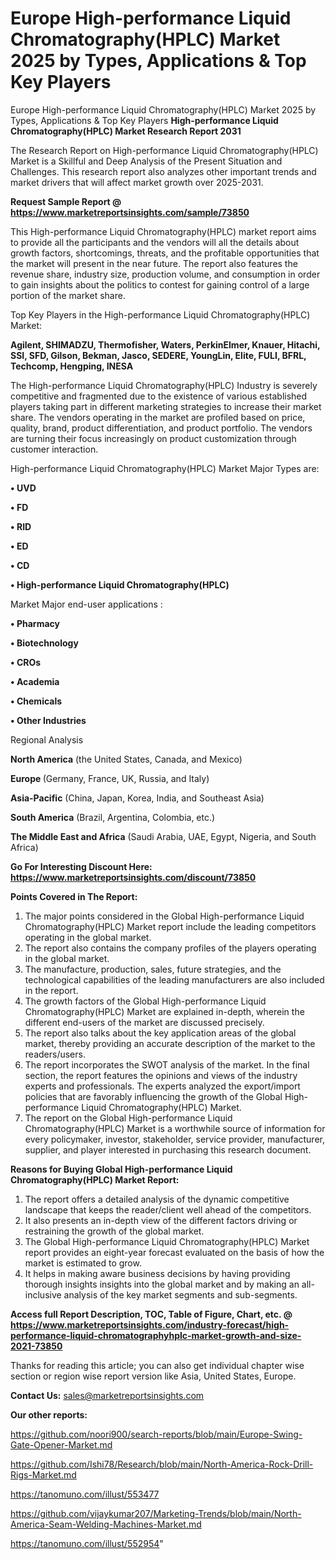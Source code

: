 # Europe High-performance Liquid Chromatography(HPLC) Market 2025 by Types, Applications & Top Key Players
Europe High-performance Liquid Chromatography(HPLC) Market 2025 by Types, Applications & Top Key Players
<strong>High-performance Liquid Chromatography(HPLC) Market Research Report 2031</strong>

The Research Report on High-performance Liquid Chromatography(HPLC) Market is a Skillful and Deep Analysis of the Present Situation and Challenges. This research report also analyzes other important trends and market drivers that will affect market growth over 2025-2031.

<strong>Request Sample Report @ <a href=https://www.marketreportsinsights.com/sample/73850>https://www.marketreportsinsights.com/sample/73850</a></strong>

This High-performance Liquid Chromatography(HPLC) market report aims to provide all the participants and the vendors will all the details about growth factors, shortcomings, threats, and the profitable opportunities that the market will present in the near future. The report also features the revenue share, industry size, production volume, and consumption in order to gain insights about the politics to contest for gaining control of a large portion of the market share.

Top Key Players in the High-performance Liquid Chromatography(HPLC) Market:

<strong>Agilent, SHIMADZU, Thermofisher, Waters, PerkinElmer, Knauer, Hitachi, SSI, SFD, Gilson, Bekman, Jasco, SEDERE, YoungLin, Elite, FULI, BFRL, Techcomp, Hengping, INESA</strong>

The High-performance Liquid Chromatography(HPLC) Industry is severely competitive and fragmented due to the existence of various established players taking part in different marketing strategies to increase their market share. The vendors operating in the market are profiled based on price, quality, brand, product differentiation, and product portfolio. The vendors are turning their focus increasingly on product customization through customer interaction.

High-performance Liquid Chromatography(HPLC) Market Major Types are:

<strong>• UVD

• FD

• RID

• ED

• CD

• High-performance Liquid Chromatography(HPLC)</strong>

Market Major end-user applications :

<strong>• Pharmacy

• Biotechnology

• CROs

• Academia

• Chemicals

• Other Industries</strong>

Regional Analysis

</u><strong><b>North America</b></strong> (the United States, Canada, and Mexico)

<strong><b>Europe </b></strong>(Germany, France, UK, Russia, and Italy)

<strong><b>Asia-Pacific</b></strong> (China, Japan, Korea, India, and Southeast Asia)

<strong><b>South America</b></strong> (Brazil, Argentina, Colombia, etc.)

<strong><b>The Middle East and Africa</b></strong> (Saudi Arabia, UAE, Egypt, Nigeria, and South Africa)

<strong>Go For Interesting Discount Here: <a href=https://www.marketreportsinsights.com/discount/73850>https://www.marketreportsinsights.com/discount/73850</a></strong>

<strong>Points Covered in The Report:</strong>
<ol>
  <li>The major points considered in the Global High-performance Liquid Chromatography(HPLC) Market report include the leading competitors operating in the global market.</li>
  <li>The report also contains the company profiles of the players operating in the global market.</li>
  <li>The manufacture, production, sales, future strategies, and the technological capabilities of the leading manufacturers are also included in the report.</li>
  <li>The growth factors of the Global High-performance Liquid Chromatography(HPLC) Market are explained in-depth, wherein the different end-users of the market are discussed precisely.</li>
  <li>The report also talks about the key application areas of the global market, thereby providing an accurate description of the market to the readers/users.</li>
  <li>The report incorporates the SWOT analysis of the market. In the final section, the report features the opinions and views of the industry experts and professionals. The experts analyzed the export/import policies that are favorably influencing the growth of the Global High-performance Liquid Chromatography(HPLC) Market.</li>
  <li>The report on the Global High-performance Liquid Chromatography(HPLC) Market is a worthwhile source of information for every policymaker, investor, stakeholder, service provider, manufacturer, supplier, and player interested in purchasing this research document.</li>
</ol>
<strong>Reasons for Buying Global High-performance Liquid Chromatography(HPLC) Market Report:</strong>

<ol>
  <li>The report offers a detailed analysis of the dynamic competitive landscape that keeps the reader/client well ahead of the competitors.</li>
  <li>It also presents an in-depth view of the different factors driving or restraining the growth of the global market.</li>
  <li>The Global High-performance Liquid Chromatography(HPLC) Market report provides an eight-year forecast evaluated on the basis of how the market is estimated to grow.</li>
  <li>It helps in making aware business decisions by having providing thorough insights insights into the global market and by making an all-inclusive analysis of the key market segments and sub-segments.</li>
</ol>
<strong>Access full Report Description, TOC, Table of Figure, Chart, etc. @ <a href=https://www.marketreportsinsights.com/industry-forecast/high-performance-liquid-chromatographyhplc-market-growth-and-size-2021-73850>https://www.marketreportsinsights.com/industry-forecast/high-performance-liquid-chromatographyhplc-market-growth-and-size-2021-73850</a></strong>


Thanks for reading this article; you can also get individual chapter wise section or region wise report version like Asia, United States, Europe.

<strong>Contact Us:</strong>
sales@marketreportsinsights.com

<strong>Our other reports:</strong>

<a href=https://github.com/noori900/search-reports/blob/main/Europe-Swing-Gate-Opener-Market.md>https://github.com/noori900/search-reports/blob/main/Europe-Swing-Gate-Opener-Market.md</a>

<a href=https://github.com/Ishi78/Research/blob/main/North-America-Rock-Drill-Rigs-Market.md>https://github.com/Ishi78/Research/blob/main/North-America-Rock-Drill-Rigs-Market.md</a>

<a href=https://tanomuno.com/illust/553477>https://tanomuno.com/illust/553477</a>

<a href=https://github.com/vijaykumar207/Marketing-Trends/blob/main/North-America-Seam-Welding-Machines-Market.md>https://github.com/vijaykumar207/Marketing-Trends/blob/main/North-America-Seam-Welding-Machines-Market.md</a>

<a href=https://tanomuno.com/illust/552954>https://tanomuno.com/illust/552954</a>"
